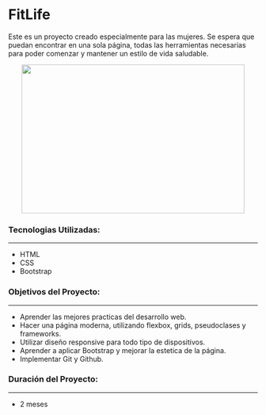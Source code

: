 # FitLife
Este es un proyecto creado especialmente para las mujeres. Se espera que puedan encontrar en una sola página, todas las herramientas necesarias para poder comenzar y mantener un estilo de vida saludable.
<p align="center">
<img src="https://images.unsplash.com/photo-1518310383802-640c2de311b2?ixlib=rb-4.0.3&ixid=M3wxMjA3fDB8MHxwaG90by1wYWdlfHx8fGVufDB8fHx8fA%3D%3D&auto=format&fit=crop&w=2070&q=80 "Mujeres Entrenando""  width="450" height="300">
</p>

### Tecnologias Utilizadas:
------------
- HTML
- CSS
- Bootstrap

### Objetivos del Proyecto:
------------
- Aprender las mejores practicas del desarrollo web.
- Hacer una página moderna, utilizando flexbox, grids, pseudoclases y frameworks.
- Utilizar diseño responsive para todo tipo de dispositivos.
- Aprender a aplicar Bootstrap y mejorar la estetica de la página.
- Implementar Git y Github.

### Duración del Proyecto:
------------
- 2 meses
